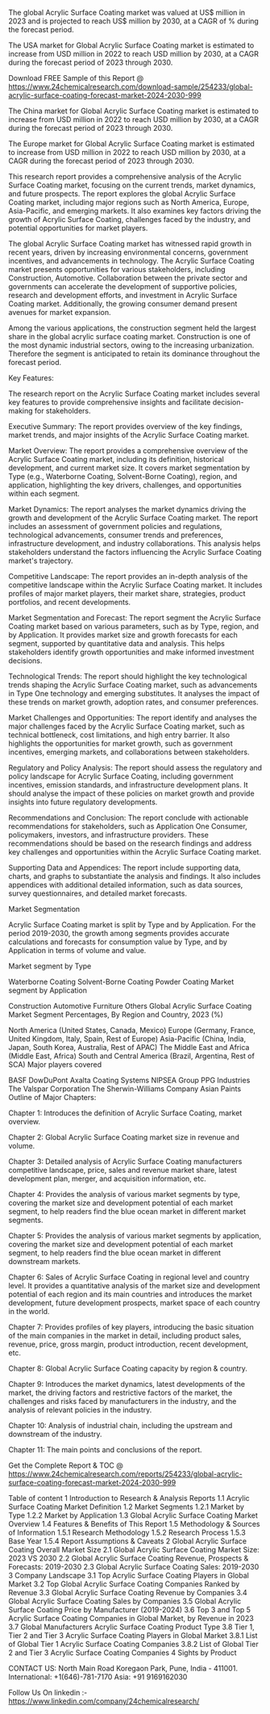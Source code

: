The global Acrylic Surface Coating market was valued at US$ million in 2023 and is projected to reach US$ million by 2030, at a CAGR of % during the forecast period.

The USA market for Global Acrylic Surface Coating market is estimated to increase from USD million in 2022 to reach USD million by 2030, at a CAGR during the forecast period of 2023 through 2030.

Download FREE Sample of this Report @ https://www.24chemicalresearch.com/download-sample/254233/global-acrylic-surface-coating-forecast-market-2024-2030-999

The China market for Global Acrylic Surface Coating  market is estimated to increase from USD million in 2022 to reach USD million by 2030, at a CAGR during the forecast period of 2023 through 2030.

The Europe market for Global Acrylic Surface Coating  market is estimated to increase from USD million in 2022 to reach USD million by 2030, at a CAGR during the forecast period of 2023 through 2030.

This research report provides a comprehensive analysis of the Acrylic Surface Coating market, focusing on the current trends, market dynamics, and future prospects. The report explores the global Acrylic Surface Coating market, including major regions such as North America, Europe, Asia-Pacific, and emerging markets. It also examines key factors driving the growth of Acrylic Surface Coating, challenges faced by the industry, and potential opportunities for market players.

The global Acrylic Surface Coating market has witnessed rapid growth in recent years, driven by increasing environmental concerns, government incentives, and advancements in technology. The Acrylic Surface Coating market presents opportunities for various stakeholders, including Construction, Automotive. Collaboration between the private sector and governments can accelerate the development of supportive policies, research and development efforts, and investment in Acrylic Surface Coating market. Additionally, the growing consumer demand present avenues for market expansion.

Among the various applications, the construction segment held the largest share in the global acrylic surface coating market. Construction is one of the most dynamic industrial sectors, owing to the increasing urbanization. Therefore the segment is anticipated to retain its dominance throughout the forecast period.

Key Features:

The research report on the Acrylic Surface Coating market includes several key features to provide comprehensive insights and facilitate decision-making for stakeholders.

Executive Summary: The report provides overview of the key findings, market trends, and major insights of the Acrylic Surface Coating market.

Market Overview: The report provides a comprehensive overview of the Acrylic Surface Coating market, including its definition, historical development, and current market size. It covers market segmentation by Type (e.g., Waterborne Coating, Solvent-Borne Coating), region, and application, highlighting the key drivers, challenges, and opportunities within each segment.

Market Dynamics: The report analyses the market dynamics driving the growth and development of the Acrylic Surface Coating market. The report includes an assessment of government policies and regulations, technological advancements, consumer trends and preferences, infrastructure development, and industry collaborations. This analysis helps stakeholders understand the factors influencing the Acrylic Surface Coating market's trajectory.

Competitive Landscape: The report provides an in-depth analysis of the competitive landscape within the Acrylic Surface Coating market. It includes profiles of major market players, their market share, strategies, product portfolios, and recent developments.

Market Segmentation and Forecast: The report segment the Acrylic Surface Coating market based on various parameters, such as by Type, region, and by Application. It provides market size and growth forecasts for each segment, supported by quantitative data and analysis. This helps stakeholders identify growth opportunities and make informed investment decisions.

Technological Trends: The report should highlight the key technological trends shaping the Acrylic Surface Coating market, such as advancements in Type One technology and emerging substitutes. It analyses the impact of these trends on market growth, adoption rates, and consumer preferences.

Market Challenges and Opportunities: The report identify and analyses the major challenges faced by the Acrylic Surface Coating market, such as technical bottleneck, cost limitations, and high entry barrier. It also highlights the opportunities for market growth, such as government incentives, emerging markets, and collaborations between stakeholders.

Regulatory and Policy Analysis: The report should assess the regulatory and policy landscape for Acrylic Surface Coating, including government incentives, emission standards, and infrastructure development plans. It should analyse the impact of these policies on market growth and provide insights into future regulatory developments.

Recommendations and Conclusion: The report conclude with actionable recommendations for stakeholders, such as Application One Consumer, policymakers, investors, and infrastructure providers. These recommendations should be based on the research findings and address key challenges and opportunities within the Acrylic Surface Coating market.

Supporting Data and Appendices: The report include supporting data, charts, and graphs to substantiate the analysis and findings. It also includes appendices with additional detailed information, such as data sources, survey questionnaires, and detailed market forecasts.

Market Segmentation

Acrylic Surface Coating market is split by Type and by Application. For the period 2019-2030, the growth among segments provides accurate calculations and forecasts for consumption value by Type, and by Application in terms of volume and value.

Market segment by Type

Waterborne Coating
Solvent-Borne Coating
Powder Coating
Market segment by Application

Construction
Automotive
Furniture
Others
Global Acrylic Surface Coating Market Segment Percentages, By Region and Country, 2023 (%)

North America (United States, Canada, Mexico)
Europe (Germany, France, United Kingdom, Italy, Spain, Rest of Europe)
Asia-Pacific (China, India, Japan, South Korea, Australia, Rest of APAC)
The Middle East and Africa (Middle East, Africa)
South and Central America (Brazil, Argentina, Rest of SCA)
Major players covered

BASF
DowDuPont
Axalta Coating Systems
NIPSEA Group
PPG Industries
The Valspar Corporation
The Sherwin-Williams Company
Asian Paints
Outline of Major Chapters:

Chapter 1: Introduces the definition of Acrylic Surface Coating, market overview.

Chapter 2: Global Acrylic Surface Coating market size in revenue and volume.

Chapter 3: Detailed analysis of Acrylic Surface Coating manufacturers competitive landscape, price, sales and revenue market share, latest development plan, merger, and acquisition information, etc.

Chapter 4: Provides the analysis of various market segments by type, covering the market size and development potential of each market segment, to help readers find the blue ocean market in different market segments.

Chapter 5: Provides the analysis of various market segments by application, covering the market size and development potential of each market segment, to help readers find the blue ocean market in different downstream markets.

Chapter 6: Sales of Acrylic Surface Coating in regional level and country level. It provides a quantitative analysis of the market size and development potential of each region and its main countries and introduces the market development, future development prospects, market space of each country in the world.

Chapter 7: Provides profiles of key players, introducing the basic situation of the main companies in the market in detail, including product sales, revenue, price, gross margin, product introduction, recent development, etc.

Chapter 8: Global Acrylic Surface Coating capacity by region & country.

Chapter 9: Introduces the market dynamics, latest developments of the market, the driving factors and restrictive factors of the market, the challenges and risks faced by manufacturers in the industry, and the analysis of relevant policies in the industry.

Chapter 10: Analysis of industrial chain, including the upstream and downstream of the industry.

Chapter 11: The main points and conclusions of the report.

Get the Complete Report & TOC @ https://www.24chemicalresearch.com/reports/254233/global-acrylic-surface-coating-forecast-market-2024-2030-999

Table of content
1 Introduction to Research & Analysis Reports
1.1 Acrylic Surface Coating Market Definition
1.2 Market Segments
1.2.1 Market by Type
1.2.2 Market by Application
1.3 Global Acrylic Surface Coating Market Overview
1.4 Features & Benefits of This Report
1.5 Methodology & Sources of Information
1.5.1 Research Methodology
1.5.2 Research Process
1.5.3 Base Year
1.5.4 Report Assumptions & Caveats
2 Global Acrylic Surface Coating Overall Market Size
2.1 Global Acrylic Surface Coating Market Size: 2023 VS 2030
2.2 Global Acrylic Surface Coating Revenue, Prospects & Forecasts: 2019-2030
2.3 Global Acrylic Surface Coating Sales: 2019-2030
3 Company Landscape
3.1 Top Acrylic Surface Coating Players in Global Market
3.2 Top Global Acrylic Surface Coating Companies Ranked by Revenue
3.3 Global Acrylic Surface Coating Revenue by Companies
3.4 Global Acrylic Surface Coating Sales by Companies
3.5 Global Acrylic Surface Coating Price by Manufacturer (2019-2024)
3.6 Top 3 and Top 5 Acrylic Surface Coating Companies in Global Market, by Revenue in 2023
3.7 Global Manufacturers Acrylic Surface Coating Product Type
3.8 Tier 1, Tier 2 and Tier 3 Acrylic Surface Coating Players in Global Market
3.8.1 List of Global Tier 1 Acrylic Surface Coating Companies
3.8.2 List of Global Tier 2 and Tier 3 Acrylic Surface Coating Companies
4 Sights by Product

CONTACT US:
North Main Road Koregaon Park, Pune, India - 411001.
International: +1(646)-781-7170
Asia: +91 9169162030

Follow Us On linkedin :- https://www.linkedin.com/company/24chemicalresearch/
